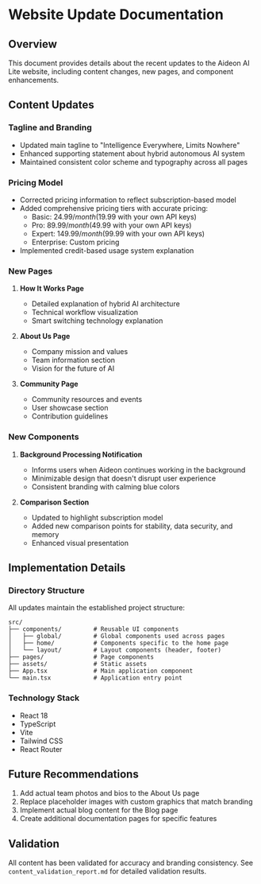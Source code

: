 # Website Update Documentation

## Overview
This document provides details about the recent updates to the Aideon AI Lite website, including content changes, new pages, and component enhancements.

## Content Updates

### Tagline and Branding
- Updated main tagline to "Intelligence Everywhere, Limits Nowhere"
- Enhanced supporting statement about hybrid autonomous AI system
- Maintained consistent color scheme and typography across all pages

### Pricing Model
- Corrected pricing information to reflect subscription-based model
- Added comprehensive pricing tiers with accurate pricing:
  - Basic: $24.99/month ($19.99 with your own API keys)
  - Pro: $89.99/month ($49.99 with your own API keys)
  - Expert: $149.99/month ($99.99 with your own API keys)
  - Enterprise: Custom pricing
- Implemented credit-based usage system explanation

### New Pages
1. **How It Works Page**
   - Detailed explanation of hybrid AI architecture
   - Technical workflow visualization
   - Smart switching technology explanation

2. **About Us Page**
   - Company mission and values
   - Team information section
   - Vision for the future of AI

3. **Community Page**
   - Community resources and events
   - User showcase section
   - Contribution guidelines

### New Components
1. **Background Processing Notification**
   - Informs users when Aideon continues working in the background
   - Minimizable design that doesn't disrupt user experience
   - Consistent branding with calming blue colors

2. **Comparison Section**
   - Updated to highlight subscription model
   - Added new comparison points for stability, data security, and memory
   - Enhanced visual presentation

## Implementation Details

### Directory Structure
All updates maintain the established project structure:
```
src/
├── components/         # Reusable UI components
│   ├── global/         # Global components used across pages
│   ├── home/           # Components specific to the home page
│   └── layout/         # Layout components (header, footer)
├── pages/              # Page components
├── assets/             # Static assets
├── App.tsx             # Main application component
└── main.tsx            # Application entry point
```

### Technology Stack
- React 18
- TypeScript
- Vite
- Tailwind CSS
- React Router

## Future Recommendations
1. Add actual team photos and bios to the About Us page
2. Replace placeholder images with custom graphics that match branding
3. Implement actual blog content for the Blog page
4. Create additional documentation pages for specific features

## Validation
All content has been validated for accuracy and branding consistency. See `content_validation_report.md` for detailed validation results.

